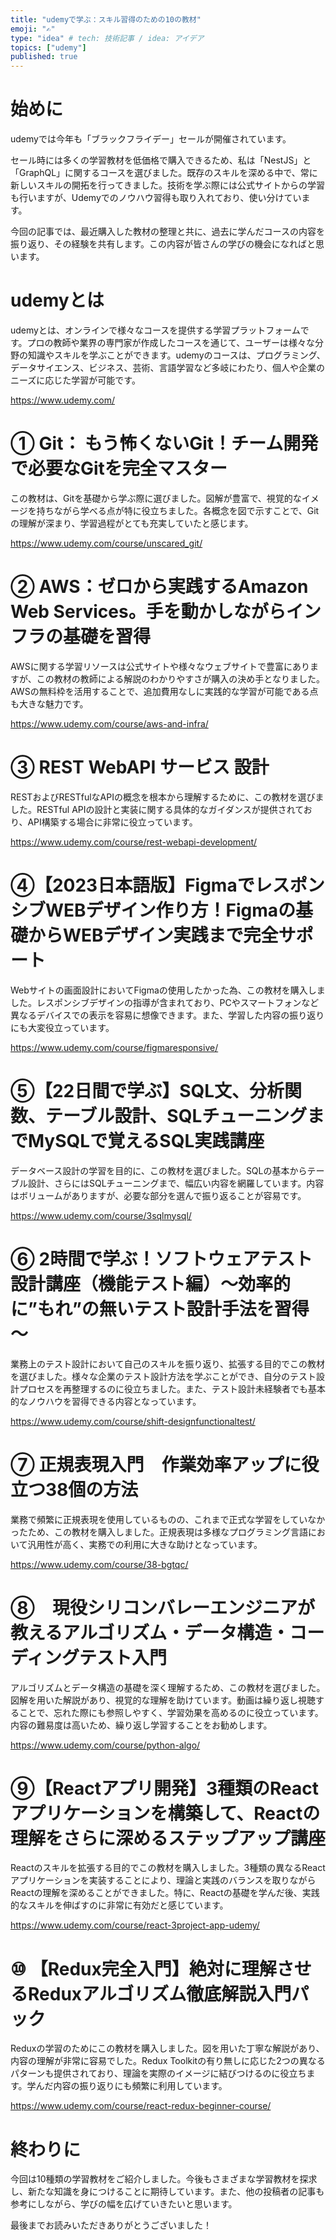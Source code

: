 ```yaml
---
title: "udemyで学ぶ：スキル習得のための10の教材"
emoji: "✍"
type: "idea" # tech: 技術記事 / idea: アイデア
topics: ["udemy"]
published: true
---
```


# 始めに

udemyでは今年も「ブラックフライデー」セールが開催されています。

セール時には多くの学習教材を低価格で購入できるため、私は「NestJS」と「GraphQL」に関するコースを選びました。既存のスキルを深める中で、常に新しいスキルの開拓を行ってきました。技術を学ぶ際には公式サイトからの学習も行いますが、Udemyでのノウハウ習得も取り入れており、使い分けています。

今回の記事では、最近購入した教材の整理と共に、過去に学んだコースの内容を振り返り、その経験を共有します。この内容が皆さんの学びの機会になればと思います。

# udemyとは

udemyとは、オンラインで様々なコースを提供する学習プラットフォームです。プロの教師や業界の専門家が作成したコースを通じて、ユーザーは様々な分野の知識やスキルを学ぶことができます。udemyのコースは、プログラミング、データサイエンス、ビジネス、芸術、言語学習など多岐にわたり、個人や企業のニーズに応じた学習が可能です。

https://www.udemy.com/

# ① Git： もう怖くないGit！チーム開発で必要なGitを完全マスター

この教材は、Gitを基礎から学ぶ際に選びました。図解が豊富で、視覚的なイメージを持ちながら学べる点が特に役立ちました。各概念を図で示すことで、Gitの理解が深まり、学習過程がとても充実していたと感じます。

https://www.udemy.com/course/unscared_git/

# ② AWS：ゼロから実践するAmazon Web Services。手を動かしながらインフラの基礎を習得

AWSに関する学習リソースは公式サイトや様々なウェブサイトで豊富にありますが、この教材の教師による解説のわかりやすさが購入の決め手となりました。AWSの無料枠を活用することで、追加費用なしに実践的な学習が可能である点も大きな魅力です。

https://www.udemy.com/course/aws-and-infra/

# ③ REST WebAPI サービス 設計

RESTおよびRESTfulなAPIの概念を根本から理解するために、この教材を選びました。RESTful APIの設計と実装に関する具体的なガイダンスが提供されており、API構築する場合に非常に役立っています。

https://www.udemy.com/course/rest-webapi-development/

# ④【2023日本語版】FigmaでレスポンシブWEBデザイン作り方！Figmaの基礎からWEBデザイン実践まで完全サポート

Webサイトの画面設計においてFigmaの使用したかった為、この教材を購入しました。レスポンシブデザインの指導が含まれており、PCやスマートフォンなど異なるデバイスでの表示を容易に想像できます。また、学習した内容の振り返りにも大変役立っています。

https://www.udemy.com/course/figmaresponsive/

# ⑤【22日間で学ぶ】SQL文、分析関数、テーブル設計、SQLチューニングまでMySQLで覚えるSQL実践講座

データベース設計の学習を目的に、この教材を選びました。SQLの基本からテーブル設計、さらにはSQLチューニングまで、幅広い内容を網羅しています。内容はボリュームがありますが、必要な部分を選んで振り返ることが容易です。

https://www.udemy.com/course/3sqlmysql/


# ⑥ 2時間で学ぶ！ソフトウェアテスト設計講座（機能テスト編）～効率的に”もれ”の無いテスト設計手法を習得～

業務上のテスト設計において自己のスキルを振り返り、拡張する目的でこの教材を選びました。様々な企業のテスト設計方法を学ぶことができ、自分のテスト設計プロセスを再整理するのに役立ちました。また、テスト設計未経験者でも基本的なノウハウを習得できる内容となっています。

https://www.udemy.com/course/shift-designfunctionaltest/


# ⑦ 正規表現入門　作業効率アップに役立つ38個の方法

業務で頻繁に正規表現を使用しているものの、これまで正式な学習をしていなかったため、この教材を購入しました。正規表現は多様なプログラミング言語において汎用性が高く、実務での利用に大きな助けとなっています。

https://www.udemy.com/course/38-bgtqc/

# ⑧　現役シリコンバレーエンジニアが教えるアルゴリズム・データ構造・コーディングテスト入門

アルゴリズムとデータ構造の基礎を深く理解するため、この教材を選びました。図解を用いた解説があり、視覚的な理解を助けています。動画は繰り返し視聴することで、忘れた際にも参照しやすく、学習効果を高めるのに役立っています。内容の難易度は高いため、繰り返し学習することをお勧めします。

https://www.udemy.com/course/python-algo/

# ⑨【Reactアプリ開発】3種類のReactアプリケーションを構築して、Reactの理解をさらに深めるステップアップ講座

Reactのスキルを拡張する目的でこの教材を購入しました。3種類の異なるReactアプリケーションを実装することにより、理論と実践のバランスを取りながらReactの理解を深めることができました。特に、Reactの基礎を学んだ後、実践的なスキルを伸ばすのに非常に有効だと感じています。

https://www.udemy.com/course/react-3project-app-udemy/

# ⑩ 【Redux完全入門】絶対に理解させるReduxアルゴリズム徹底解説入門パック

Reduxの学習のためにこの教材を購入しました。図を用いた丁寧な解説があり、内容の理解が非常に容易でした。Redux Toolkitの有り無しに応じた2つの異なるパターンも提供されており、理論を実際のイメージに結びつけるのに役立ちます。学んだ内容の振り返りにも頻繁に利用しています。

https://www.udemy.com/course/react-redux-beginner-course/

# 終わりに

今回は10種類の学習教材をご紹介しました。今後もさまざまな学習教材を探求し、新たな知識を身につけることに期待しています。また、他の投稿者の記事も参考にしながら、学びの幅を広げていきたいと思います。

最後までお読みいただきありがとうございました！
